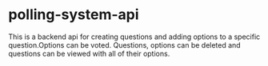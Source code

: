 # polling-system-api
This is a backend api for creating questions and adding options to a specific question.Options can be voted. Questions, options can be deleted and questions can be viewed with all of their options.
